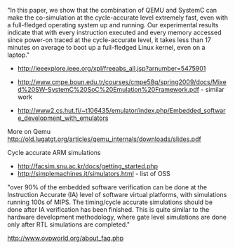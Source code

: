 "In this paper, we show that the combination of QEMU and SystemC can make the co-simulation at the cycle-accurate level extremely fast, even with a full-fledged operating system up and running. Our experimental results indicate that with every instruction executed and every memory accessed since power-on traced at the cycle-accurate level, it takes less than 17 minutes on average to boot up a full-fledged Linux kernel, even on a laptop."

  * http://ieeexplore.ieee.org/xpl/freeabs_all.jsp?arnumber=5475901

  * http://www.cmpe.boun.edu.tr/courses/cmpe58q/spring2009/docs/Mixed%20SW-SystemC%20SoC%20Emulation%20Framework.pdf - similar work
  * http://www2.cs.hut.fi/~t106435/emulator/index.php/Embedded_software_development_with_emulators


More on Qemu
http://old.lugatgt.org/articles/qemu_internals/downloads/slides.pdf

Cycle accurate ARM simulations
  * http://facsim.snu.ac.kr/docs/getting_started.php
  * http://simplemachines.it/simulators.html - list of OSS

"over 90% of the embedded software verification can be done at the Instruction Accurate (IA) level of software virtual platforms, with simulations running 100s of MIPS. The timing/cycle accurate simulations should be done after IA verification has been finished. This is quite similar to the hardware development methodology, where gate level simulations are done only after RTL simulations are completed."

http://www.ovpworld.org/about_faq.php
